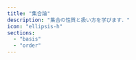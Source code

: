 ```yaml
---
title: "集合論"
description: "集合の性質と扱い方を学びます．"
icon: "ellipsis-h"
sections:
  - "basis"
  - "order"
---
```

